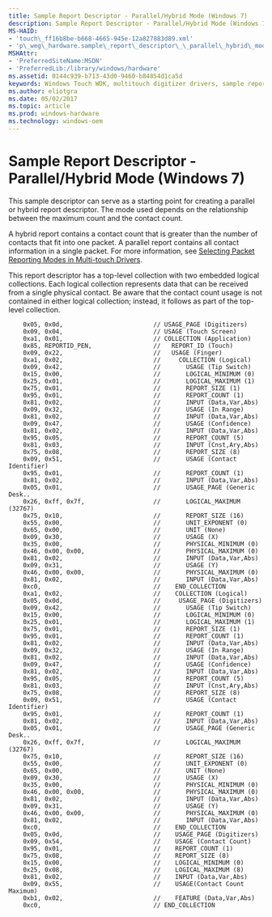 ```yaml
---
title: Sample Report Descriptor - Parallel/Hybrid Mode (Windows 7)
description: Sample Report Descriptor - Parallel/Hybrid Mode (Windows 7)
MS-HAID:
- 'touch\_ff16b8be-b668-4665-945e-12a827883d89.xml'
- 'p\_weg\_hardware.sample\_report\_descriptor\_\_parallel\_hybrid\_mode\_'
MSHAttr:
- 'PreferredSiteName:MSDN'
- 'PreferredLib:/library/windows/hardware'
ms.assetid: 0144c939-b713-43d0-9460-b84854d1ca5d
keywords: Windows Touch WDK, multitouch digitizer drivers, sample report descriptor (parallel/hybrid mode), multitouch digitizer drivers WDK, sample report descriptor (parallel/hybrid mode), parallel report WDK Touch, hybrid report WDK Touch
ms.author: eliotgra
ms.date: 05/02/2017
ms.topic: article
ms.prod: windows-hardware
ms.technology: windows-oem
---
```


# Sample Report Descriptor - Parallel/Hybrid Mode (Windows 7)


This sample descriptor can serve as a starting point for creating a parallel or hybrid report descriptor. The mode used depends on the relationship between the maximum count and the contact count.

A hybrid report contains a contact count that is greater than the number of contacts that fit into one packet. A parallel report contains all contact information in a single packet. For more information, see [Selecting Packet Reporting Modes in Multi-touch Drivers](selecting-packet-reporting-modes-in-multitouch-drivers.md).

This report descriptor has a top-level collection with two embedded logical collections. Each logical collection represents data that can be received from a single physical contact. Be aware that the contact count usage is not contained in either logical collection; instead, it follows as part of the top-level collection.

```
    0x05, 0x0d,                         // USAGE_PAGE (Digitizers)
    0x09, 0x04,                         // USAGE (Touch Screen)
    0xa1, 0x01,                         // COLLECTION (Application)
    0x85, REPORTID_PEN,                 //   REPORT_ID (Touch)
    0x09, 0x22,                         //   USAGE (Finger)
    0xa1, 0x02,                         //     COLLECTION (Logical)
    0x09, 0x42,                         //       USAGE (Tip Switch)
    0x15, 0x00,                         //       LOGICAL_MINIMUM (0)
    0x25, 0x01,                         //       LOGICAL_MAXIMUM (1)
    0x75, 0x01,                         //       REPORT_SIZE (1)
    0x95, 0x01,                         //       REPORT_COUNT (1)
    0x81, 0x02,                         //       INPUT (Data,Var,Abs)
    0x09, 0x32,                         //       USAGE (In Range)
    0x81, 0x02,                         //       INPUT (Data,Var,Abs)
    0x09, 0x47,                         //       USAGE (Confidence)
    0x81, 0x02,                         //       INPUT (Data,Var,Abs)
    0x95, 0x05,                         //       REPORT_COUNT (5)
    0x81, 0x03,                         //       INPUT (Cnst,Ary,Abs)
    0x75, 0x08,                         //       REPORT_SIZE (8)
    0x09, 0x51,                         //       USAGE (Contact Identifier)
    0x95, 0x01,                         //       REPORT_COUNT (1)
    0x81, 0x02,                         //       INPUT (Data,Var,Abs)
    0x05, 0x01,                         //       USAGE_PAGE (Generic Desk..
    0x26, 0xff, 0x7f,                   //       LOGICAL_MAXIMUM (32767)
    0x75, 0x10,                         //       REPORT_SIZE (16)
    0x55, 0x00,                         //       UNIT_EXPONENT (0)
    0x65, 0x00,                         //       UNIT (None)
    0x09, 0x30,                         //       USAGE (X)
    0x35, 0x00,                         //       PHYSICAL_MINIMUM (0)
    0x46, 0x00, 0x00,                   //       PHYSICAL_MAXIMUM (0)
    0x81, 0x02,                         //       INPUT (Data,Var,Abs)
    0x09, 0x31,                         //       USAGE (Y)
    0x46, 0x00, 0x00,                   //       PHYSICAL_MAXIMUM (0)
    0x81, 0x02,                         //       INPUT (Data,Var,Abs)
    0xc0,                               //    END_COLLECTION
    0xa1, 0x02,                         //    COLLECTION (Logical)
    0x05, 0x0d,                         //     USAGE_PAGE (Digitizers)
    0x09, 0x42,                         //       USAGE (Tip Switch)
    0x15, 0x00,                         //       LOGICAL_MINIMUM (0)
    0x25, 0x01,                         //       LOGICAL_MAXIMUM (1)
    0x75, 0x01,                         //       REPORT_SIZE (1)
    0x95, 0x01,                         //       REPORT_COUNT (1)
    0x81, 0x02,                         //       INPUT (Data,Var,Abs)
    0x09, 0x32,                         //       USAGE (In Range)
    0x81, 0x02,                         //       INPUT (Data,Var,Abs)
    0x09, 0x47,                         //       USAGE (Confidence)
    0x81, 0x02,                         //       INPUT (Data,Var,Abs)
    0x95, 0x05,                         //       REPORT_COUNT (5)
    0x81, 0x03,                         //       INPUT (Cnst,Ary,Abs)
    0x75, 0x08,                         //       REPORT_SIZE (8)
    0x09, 0x51,                         //       USAGE (Contact Identifier)
    0x95, 0x01,                         //       REPORT_COUNT (1)
    0x81, 0x02,                         //       INPUT (Data,Var,Abs)
    0x05, 0x01,                         //       USAGE_PAGE (Generic Desk..
    0x26, 0xff, 0x7f,                   //       LOGICAL_MAXIMUM (32767)
    0x75, 0x10,                         //       REPORT_SIZE (16)
    0x55, 0x00,                         //       UNIT_EXPONENT (0)
    0x65, 0x00,                         //       UNIT (None)
    0x09, 0x30,                         //       USAGE (X)
    0x35, 0x00,                         //       PHYSICAL_MINIMUM (0)
    0x46, 0x00, 0x00,                   //       PHYSICAL_MAXIMUM (0)
    0x81, 0x02,                         //       INPUT (Data,Var,Abs)
    0x09, 0x31,                         //       USAGE (Y)
    0x46, 0x00, 0x00,                   //       PHYSICAL_MAXIMUM (0)
    0x81, 0x02,                         //       INPUT (Data,Var,Abs)
    0xc0,                               //    END_COLLECTION
    0x05, 0x0d,                         //    USAGE_PAGE (Digitizers)
    0x09, 0x54,                         //    USAGE (Contact Count)
    0x95, 0x01,                         //    REPORT_COUNT (1)
    0x75, 0x08,                         //    REPORT_SIZE (8)
    0x15, 0x00,                         //    LOGICAL_MINIMUM (0)
    0x25, 0x08,                         //    LOGICAL_MAXIMUM (8)
    0x81, 0x02,                         //    INPUT (Data,Var,Abs)
    0x09, 0x55,                         //    USAGE(Contact Count Maximum)
    0xb1, 0x02,                         //    FEATURE (Data,Var,Abs)
    0xc0,                               // END_COLLECTION
```

 

 






